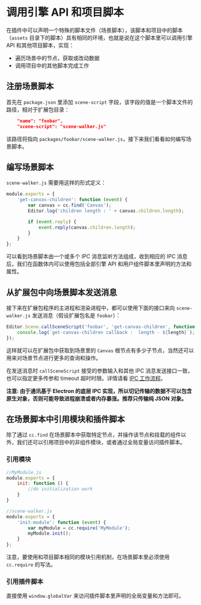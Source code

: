 # 调用引擎 API 和项目脚本

在插件中可以声明一个特殊的脚本文件（场景脚本），该脚本和项目中的脚本 （`assets` 目录下的脚本）具有相同的环境，也就是说在这个脚本里可以调用引擎 API 和其他项目脚本，实现：

- 遍历场景中的节点，获取或改动数据
- 调用项目中的其他脚本完成工作

## 注册场景脚本

首先在 `package.json` 里添加 `scene-script` 字段，该字段的值是一个脚本文件的路径，相对于扩展包目录：

```json
    "name": "foobar",
    "scene-script": "scene-walker.js"
```

该路径将指向 `packages/foobar/scene-walker.js`，接下来我们看看如何编写场景脚本。

## 编写场景脚本

`scene-walker.js` 需要用这样的形式定义：

```js
module.exports = {
    'get-canvas-children': function (event) {
        var canvas = cc.find('Canvas');
        Editor.log('children length : ' + canvas.children.length);

        if (event.reply) {
            event.reply(canvas.children.length);
        }
    }
};
```

可以看到场景脚本由一个或多个 IPC 消息监听方法组成，收到相应的 IPC 消息后，我们在函数体内可以使用包括全部引擎 API 和用户组件脚本里声明的方法和属性。


## 从扩展包中向场景脚本发送消息

接下来在扩展包程序的主进程和渲染进程中，都可以使用下面的接口来向 `scene-walker.js` 发送消息（假设扩展包名是 `foobar`）：

```js
Editor.Scene.callSceneScript('foobar', 'get-canvas-children', function (err, length) {
    console.log(`get-canvas-children callback :  length - ${length}`);
});
```

这样就可以在扩展包中获取到场景里的 `Canvas` 根节点有多少子节点，当然还可以用来对场景节点进行更多的查询和操作。

在发送消息时 `callSceneScript` 接受的参数输入和其他 IPC 消息发送接口一致，也可以指定更多传参和 timeout 超时时限。详情请看 [IPC 工作流程](ipc-workflow.md)。

**注意: 由于通讯基于 Electron 的底层 IPC 实现，所以切记传输的数据不可以包含原生对象，否则可能导致进程崩溃或者内存暴涨。推荐只传输纯 JSON 对象。**

## 在场景脚本中引用模块和插件脚本

除了通过 `cc.find` 在场景脚本中获取特定节点，并操作该节点和挂载的组件以外，我们还可以引用项目中的非组件模块，或者通过全局变量访问插件脚本。

### 引用模块

```js
//MyModule.js
module.exports = {
    init: function () {
        //do initialization work
    }
}

//scene-walker.js
module.exports = {
    'init-module': function (event) {
        var myModule = cc.require('MyModule');
        myModule.init();
    }
};
```

注意，要使用和项目脚本相同的模块引用机制，在场景脚本里必须使用 `cc.require` 的写法。


### 引用插件脚本

直接使用 `window.globalVar` 来访问插件脚本里声明的全局变量和方法即可。
